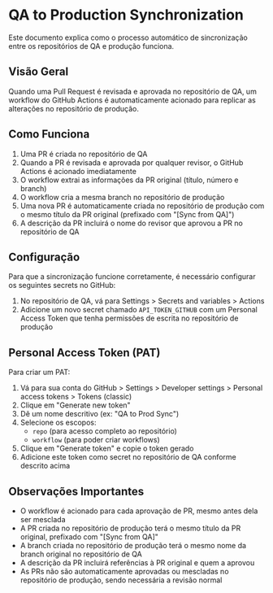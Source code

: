 # QA to Production Synchronization

Este documento explica como o processo automático de sincronização entre os repositórios de QA e produção funciona.

## Visão Geral

Quando uma Pull Request é revisada e aprovada no repositório de QA, um workflow do GitHub Actions é automaticamente acionado para replicar as alterações no repositório de produção.

## Como Funciona

1. Uma PR é criada no repositório de QA
2. Quando a PR é revisada e aprovada por qualquer revisor, o GitHub Actions é acionado imediatamente
3. O workflow extrai as informações da PR original (título, número e branch)
4. O workflow cria a mesma branch no repositório de produção
5. Uma nova PR é automaticamente criada no repositório de produção com o mesmo título da PR original (prefixado com "[Sync from QA]")
6. A descrição da PR incluirá o nome do revisor que aprovou a PR no repositório de QA

## Configuração

Para que a sincronização funcione corretamente, é necessário configurar os seguintes secrets no GitHub:

1. No repositório de QA, vá para Settings > Secrets and variables > Actions
2. Adicione um novo secret chamado `API_TOKEN_GITHUB` com um Personal Access Token que tenha permissões de escrita no repositório de produção

## Personal Access Token (PAT)

Para criar um PAT:

1. Vá para sua conta do GitHub > Settings > Developer settings > Personal access tokens > Tokens (classic)
2. Clique em "Generate new token"
3. Dê um nome descritivo (ex: "QA to Prod Sync")
4. Selecione os escopos:
   - `repo` (para acesso completo ao repositório)
   - `workflow` (para poder criar workflows)
5. Clique em "Generate token" e copie o token gerado
6. Adicione este token como secret no repositório de QA conforme descrito acima

## Observações Importantes

- O workflow é acionado para cada aprovação de PR, mesmo antes dela ser mesclada
- A PR criada no repositório de produção terá o mesmo título da PR original, prefixado com "[Sync from QA]"
- A branch criada no repositório de produção terá o mesmo nome da branch original no repositório de QA
- A descrição da PR incluirá referências à PR original e quem a aprovou
- As PRs não são automaticamente aprovadas ou mescladas no repositório de produção, sendo necessária a revisão normal
